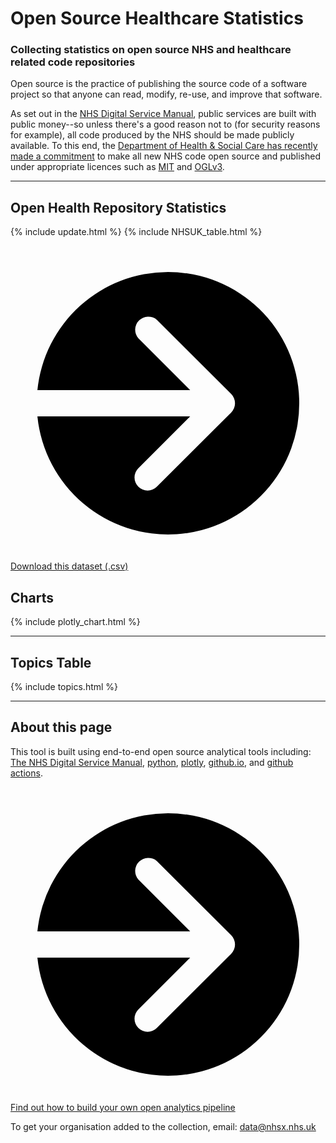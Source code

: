 <script src="https://cdn.plot.ly/plotly-latest.min.js"></script>

# Open Source Healthcare Statistics

### Collecting statistics on open source NHS and healthcare related code repositories

Open source is the practice of publishing the source code of a software project so that anyone can read, modify, re-use, and improve that software.

As set out in the [NHS Digital Service Manual](https://service-manual.nhs.uk/service-standard/12-make-new-source-code-open), public services are built with public money--so unless there's a good reason not to (for security reasons for example), all code produced by the NHS should be made publicly available. To this end, the [Department of Health & Social Care has recently made a commitment](https://www.gov.uk/government/publications/data-saves-lives-reshaping-health-and-social-care-with-data-draft/data-saves-lives-reshaping-health-and-social-care-with-data-draft) to make all new NHS code open source and published under appropriate licences such as [MIT](https://opensource.org/licenses/MIT) and [OGLv3](http://www.nationalarchives.gov.uk/doc/open-government-licence/version/3/).

<hr class="nhsuk-u-margin-top-0 nhsuk-u-margin-bottom-6">

## Open Health Repository Statistics

{% include update.html %}
{% include NHSUK_table.html %}

<div class="nhsuk-action-link">
  <a class="nhsuk-action-link__link" href="assets/data/openhealthstats.csv">
    <svg class="nhsuk-icon nhsuk-icon__arrow-right-circle" xmlns="http://www.w3.org/2000/svg" viewBox="0 0 24 24" aria-hidden="true">
      <path d="M0 0h24v24H0z" fill="none"></path>
      <path d="M12 2a10 10 0 0 0-9.95 9h11.64L9.74 7.05a1 1 0 0 1 1.41-1.41l5.66 5.65a1 1 0 0 1 0 1.42l-5.66 5.65a1 1 0 0 1-1.41 0 1 1 0 0 1 0-1.41L13.69 13H2.05A10 10 0 1 0 12 2z"></path>
    </svg>
    <span class="nhsuk-action-link__text">Download this dataset (.csv)</span>
  </a>
</div>

## Charts

{% include plotly_chart.html %}

<hr class="nhsuk-u-margin-top-6 nhsuk-u-margin-bottom-6">

## Topics Table

{% include topics.html %}

<hr class="nhsuk-u-margin-top-6 nhsuk-u-margin-bottom-6">

## About this page

This tool is built using end-to-end open source analytical tools including: [The NHS Digital Service Manual](https://service-manual.nhs.uk/), [python](https://nhs-pycom.net/), [plotly](https://plotly.com/python/), [github.io](https://pages.github.com/), and [github actions](https://github.com/features/actions).

<div class="nhsuk-action-link">
  <a class="nhsuk-action-link__link" href="/open-health-statistics/blog">
    <svg class="nhsuk-icon nhsuk-icon__arrow-right-circle" xmlns="http://www.w3.org/2000/svg" viewBox="0 0 24 24" aria-hidden="true">
      <path d="M0 0h24v24H0z" fill="none"></path>
      <path d="M12 2a10 10 0 0 0-9.95 9h11.64L9.74 7.05a1 1 0 0 1 1.41-1.41l5.66 5.65a1 1 0 0 1 0 1.42l-5.66 5.65a1 1 0 0 1-1.41 0 1 1 0 0 1 0-1.41L13.69 13H2.05A10 10 0 1 0 12 2z"></path>
    </svg>
    <span class="nhsuk-action-link__text">Find out how to build your own open analytics pipeline</span>
  </a>
</div>

To get your organisation added to the collection, email: <a href="mailto:data@nhsx.nhs.uk">data@nhsx.nhs.uk</a>
